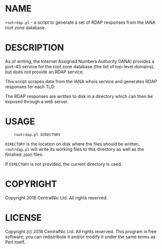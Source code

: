 # NAME

`rootrdap.pl` - a script to generate a set of RDAP responses from the IANA root zone database.

# DESCRIPTION

As of writing, the Internet Assigned Numbers Authority (IANA) provides a port-43 service for the
root zone database (the list of top-level domains), but does not provide an RDAP service.

This script scrapes data from the IANA whois service and generates RDAP responses for each TLD.

The RDAP responses are written to disk in a directory which can then be exposed through a web
server.

# USAGE

        rootrdap.pl DIRECTORY

`DIRECTORY` is the location on disk where the files should be written. `rootrdap.pl` will write
its working files to this directory as well as the finished .json files.

If `DIRECTORY` is not provided, the current directory is used.

# COPYRIGHT

Copyright 2018 CentralNic Ltd. All rights reserved.

# LICENSE

Copyright (c) 2018 CentralNic Ltd. All rights reserved. This program is
free software; you can redistribute it and/or modify it under the same
terms as Perl itself.
